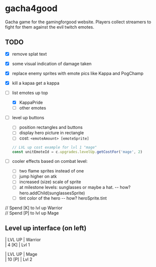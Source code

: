 # gacha4good
Gacha game for the gamingforgood website. Players collect streamers to fight for them against the evil twitch emotes.

## TODO
- [x] remove splat text
- [x] some visual indication of damage taken

- [x] replace enemy sprites with emote pics like Kappa and PogChamp
- [x] kill a kapaa get a kappa
- [ ] list emotes up top
  - [x] KappaPride
  - [ ] other emotes
- [ ] level up buttons
  - [ ] position rectangles and buttons
  - [ ] display hero picture in rectangle
  - [ ] cost: `<emoteAmount> [emoteSprite]`
  ```javascript
  // LVL up cost example for lvl 1 "mage"
  const unitEmoteId = c.upgrades.levelUp.getCostFor('mage', 2)
  ```

- [ ] cooler effects based on combat level:
  - [ ] two flame sprites instead of one
  - [ ] jump higher on atk
  - [ ] increased (size) scale of sprite
  - [ ] at milestone levels: sunglasses or maybe a hat. -- how? hero.addChild(sunglassesSprite)
  - [ ] tint color of the hero -- how? heroSprite.tint

// Spend [K] to lvl up Warrior  
// Spend [P] to lvl up Mage

## Level up interface (on left)
| LVL UP | Warrior  
|  4 [K] | Lvl 1

| LVL UP | Mage  
| 10 [P] | Lvl 2
